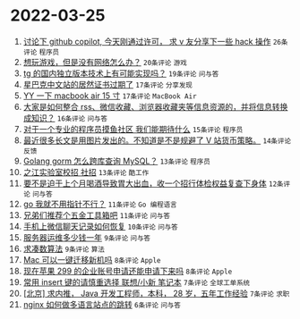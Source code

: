 # 2022-03-25

1. [讨论下 github copilot, 今天刚通过许可， 求 v 友分享下一些 hack 操作](https://www.v2ex.com/t/842780) `26条评论` `程序员`
1. [想玩游戏，但是没有网络怎么办？](https://www.v2ex.com/t/842759) `20条评论` `游戏`
1. [tg 的国内独立版本技术上有可能实现吗？](https://www.v2ex.com/t/842799) `19条评论` `问与答`
1. [星巴克中文站的居然证书过期了](https://www.v2ex.com/t/842785) `17条评论` `分享发现`
1. [YY 一下 macbook air 15 寸](https://www.v2ex.com/t/842770) `17条评论` `MacBook Air`
1. [大家是如何整合 rss、微信收藏、浏览器收藏夹等信息资源的，并将信息转换成知识？](https://www.v2ex.com/t/842758) `16条评论` `问与答`
1. [对于一个专业的程序员摸鱼社区 我们能期待什么](https://www.v2ex.com/t/842802) `15条评论` `程序员`
1. [最近很多长文是用图片发出的。不知道是不是规避了 V 站货币策略。](https://www.v2ex.com/t/842769) `14条评论` `反馈`
1. [Golang gorm 怎么跨库查询 MySQL？](https://www.v2ex.com/t/842781) `13条评论` `程序员`
1. [之江实验室校招 社招](https://www.v2ex.com/t/842768) `13条评论` `酷工作`
1. [要不是迫于上个月喝酒导致胃大出血，收一个招行体检权益复查下身体](https://www.v2ex.com/t/842778) `12条评论` `问与答`
1. [go 我就不用指针不行？](https://www.v2ex.com/t/842797) `11条评论` `Go 编程语言`
1. [兄弟们推荐个五金工具箱吧](https://www.v2ex.com/t/842792) `11条评论` `问与答`
1. [手机上微信聊天记录如何恢复](https://www.v2ex.com/t/842762) `10条评论` `问与答`
1. [服务器运维多少钱一年](https://www.v2ex.com/t/842807) `9条评论` `问与答`
1. [求凑数算法](https://www.v2ex.com/t/842767) `9条评论` `算法`
1. [Mac 可以一键迁移新机吗](https://www.v2ex.com/t/842789) `8条评论` `Apple`
1. [现在苹果 299 的企业账号申请还能申请下来吗](https://www.v2ex.com/t/842773) `8条评论` `Apple`
1. [常用 insert 键的请慎重选择 联想/小新 笔记本](https://www.v2ex.com/t/842808) `7条评论` `全球工单系统`
1. [[北京] 求内推， Java 开发工程师，本科， 28 岁，五年工作经验](https://www.v2ex.com/t/842783) `7条评论` `求职`
1. [nginx 如何做多语言站点的跳转](https://www.v2ex.com/t/842798) `6条评论` `问与答`
